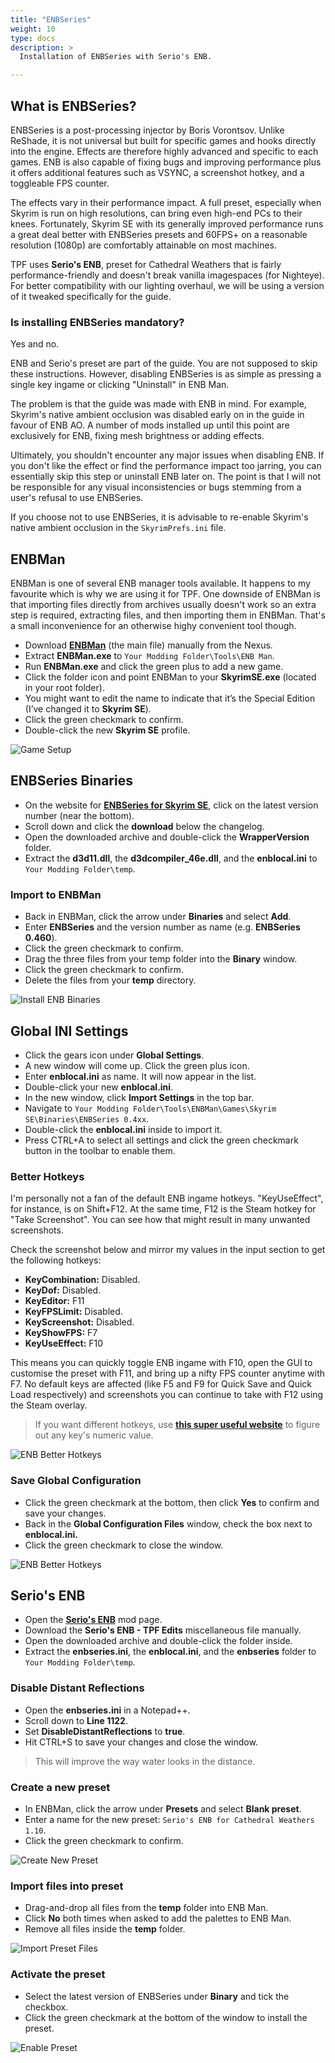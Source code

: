 ```yaml
---
title: "ENBSeries"
weight: 10
type: docs
description: >
  Installation of ENBSeries with Serio's ENB.

---
```


## What is ENBSeries?

ENBSeries is a post-processing injector by Boris Vorontsov. Unlike ReShade, it is not universal but built for specific games and hooks directly into the engine. Effects are therefore highly advanced and specific to each games. ENB is also capable of fixing bugs and improving performance plus it offers additional features such as VSYNC, a screenshot hotkey, and a toggleable FPS counter.

The effects vary in their performance impact. A full preset, especially when Skyrim is run on high resolutions, can bring even high-end PCs to their knees. Fortunately, Skyrim SE with its generally improved performance runs a great deal better with ENBSeries presets and 60FPS+ on a reasonable resolution (1080p) are comfortably attainable on most machines.

TPF uses **Serio's ENB**, preset for Cathedral Weathers that is fairly performance-friendly and doesn't break vanilla imagespaces (for Nighteye). For better compatibility with our lighting overhaul, we will be using a version of it tweaked specifically for the guide.

### Is installing ENBSeries mandatory?

Yes and no.

ENB and Serio's preset are part of the guide. You are not supposed to skip these instructions. However, disabling ENBSeries is as simple as pressing a single key ingame or clicking "Uninstall" in ENB Man.

The problem is that the guide was made with ENB in mind. For example, Skyrim's native ambient occlusion was disabled early on in the guide in favour of ENB AO. A number of mods installed up until this point are exclusively for ENB, fixing mesh brightness or adding effects.

Ultimately, you shouldn't encounter any major issues when disabling ENB. If you don't like the effect or find the performance impact too jarring, you can essentially skip this step or uninstall ENB later on. The point is that I will not be responsible for any visual inconsistencies or bugs stemming from a user's refusal to use ENBSeries.

If you choose not to use ENBSeries, it is advisable to re-enable Skyrim's native ambient occlusion in the `SkyrimPrefs.ini` file.

## ENBMan

ENBMan is one of several ENB manager tools available. It happens to my favourite which is why we are using it for TPF. One downside of ENBMan is that importing files directly from archives usually doesn't work so an extra step is required, extracting files, and then importing them in ENBMan. That's a small inconvenience for an otherwise highy convenient tool though.

- Download [**ENBMan**](https://www.nexusmods.com/skyrim/mods/57620?tab=files) (the main file) manually from the Nexus.
- Extract **ENBMan.exe** to `Your Modding Folder\Tools\ENB Man`.
- Run **ENBMan.exe** and click the green plus to add a new game.
- Click the folder icon and point ENBMan to your **SkyrimSE.exe** (located in your root folder).
- You might want to edit the name to indicate that it’s the Special Edition (I’ve changed it to **Skyrim SE**).
- Click the green checkmark to confirm.
- Double-click the new **Skyrim SE** profile.

![Game Setup](/Pictures/tpf/finalisation/enb-game-setup.png)

## ENBSeries Binaries

* On the website for [**ENBSeries for Skyrim SE**](http://enbdev.com/download_mod_tesskyrimse.htm), click on the latest version number (near the bottom).
* Scroll down and click the **download** below the changelog.
* Open the downloaded archive and double-click the **WrapperVersion** folder.
* Extract the **d3d11.dll**, the **d3dcompiler_46e.dll**, and the **enblocal.ini** to `Your Modding Folder\temp`.

### Import to ENBMan

* Back in ENBMan, click the arrow under **Binaries** and select **Add**.
* Enter **ENBSeries** and the version number as name (e.g. **ENBSeries 0.460**).
* Click the green checkmark to confirm.
* Drag the three files from your temp folder into the **Binary** window.
* Click the green checkmark to confirm.
* Delete the files from your **temp** directory.

![Install ENB Binaries](/Pictures/tpf/finalisation/install-enb-binaries.png)

## Global INI Settings

* Click the gears icon under **Global Settings**.
* A new window will come up. Click the green plus icon.
* Enter **enblocal.ini** as name. It will now appear in the list.
* Double-click your new **enblocal.ini**.
* In the new window, click **Import Settings** in the top bar.
* Navigate to `Your Modding Folder\Tools\ENBMan\Games\Skyrim SE\Binaries\ENBSeries 0.4xx`.
* Double-click the **enblocal.ini** inside to import it.
* Press CTRL+A to select all settings and click the green checkmark button in the toolbar to enable them.

### Better Hotkeys

I'm personally not a fan of the default ENB ingame hotkeys. "KeyUseEffect", for instance, is on Shift+F12. At the same time, F12 is the Steam hotkey for "Take Screenshot". You can see how that might result in many unwanted screenshots.

Check the screenshot below and mirror my values in the input section to get the following hotkeys:

- **KeyCombination:** Disabled.
- **KeyDof:** Disabled.
- **KeyEditor:** F11
- **KeyFPSLimit:** Disabled.
- **KeyScreenshot:** Disabled.
- **KeyShowFPS:** F7
- **KeyUseEffect:** F10

This means you can quickly toggle ENB ingame with F10, open the GUI to customise the preset with F11, and bring up a nifty FPS counter anytime with F7. No default keys are affected (like F5 and F9 for Quick Save and Quick Load respectively) and screenshots you can continue to take with F12 using the Steam overlay.

> If you want different hotkeys, use [**this super useful website**](https://keycode.info/) to figure out any key's numeric value.

![ENB Better Hotkeys](/Pictures/tpf/finalisation/enb-better-hotkeys.png)

### Save Global Configuration

- Click the green checkmark at the bottom, then click **Yes** to confirm and save your changes.
- Back in the **Global Configuration Files** window, check the box next to **enblocal.ini.**
- Click the green checkmark to close the window.

![ENB Better Hotkeys](/Pictures/tpf/finalisation/enb-global-ini.png)

## Serio's ENB

* Open the [**Serio's ENB**](https://www.nexusmods.com/skyrimspecialedition/mods/30506?tab=files) mod page.
* Download the **Serio's ENB - TPF Edits** miscellaneous file manually.
* Open the downloaded archive and double-click the folder inside.
* Extract the **enbseries.ini**, the **enblocal.ini**, and the **enbseries** folder to `Your Modding Folder\temp`.

### Disable Distant Reflections 

- Open the **enbseries.ini** in a Notepad++.
- Scroll down to **Line 1122**.
- Set **DisableDistantReflections** to **true**.
- Hit CTRL+S to save your changes and close the window.

> This will improve the way water looks in the distance.

### Create a new preset

* In ENBMan, click the arrow under **Presets** and select **Blank preset**.
* Enter a name for the new preset: `Serio's ENB for Cathedral Weathers 1.10`.
* Click the green checkmark to confirm.

![Create New Preset](/Pictures/tpf/finalisation/create-new-preset.png)

### Import files into preset

* Drag-and-drop all files from the **temp** folder into ENB Man.
* Click **No** both times when asked to add the palettes to ENB Man.
* Remove all files inside the **temp** folder.

![Import Preset Files](/Pictures/tpf/finalisation/install-enb-preset.png)

### Activate the preset

* Select the latest version of ENBSeries under **Binary** and tick the checkbox.
* Click the green checkmark at the bottom of the window to install the preset.

![Enable Preset](/Pictures/tpf/finalisation/activate-enb-preset.png)